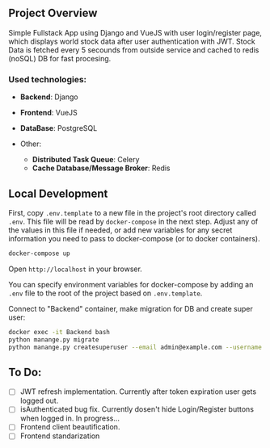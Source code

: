 ## Project Overview

Simple Fullstack App using Django and VueJS with user login/register page, which displays world stock data after user authentication with JWT. Stock Data is fetched every 5 secounds from outside service and cached to redis (noSQL) DB for fast procesing.


### Used technologies:

- **Backend**: Django

- **Frontend**: VueJS

- **DataBase**: PostgreSQL

- Other:
  - **Distributed Task Queue**: Celery
  - **Cache Database/Message Broker**: Redis

## Local Development

First, copy `.env.template` to a new file in the project's root directory called `.env`. This file will be read by `docker-compose` in the next step. Adjust any of the values in this file if needed, or add new variables for any secret information you need to pass to docker-compose (or to docker containers).

```sh
docker-compose up
```

Open `http://localhost` in your browser.

You can specify environment variables for docker-compose by adding an `.env` file to the root of the project based on `.env.template`.

Connect to "Backend" container, make migration for DB and create super user:

```sh
docker exec -it Backend bash
python manange.py migrate
python manange.py createsuperuser --email admin@example.com --username admin
```

## To Do:

- [ ] JWT refresh implementation. Currently after token expiration user gets logged out.
- [ ] isAuthenticated bug fix. Currently dosen't hide Login/Register buttons when logged in. In progress...
- [ ] Frontend client beautification. 
- [ ] Frontend standarization
